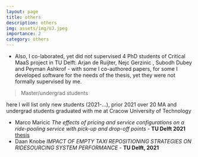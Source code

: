 ```yaml
---
layout: page
title: others
description: others
img: assets/img/UJ.jpeg
importance: 2
category: others
---
```



* Also, I co-laborated, yet did not supervised 4 PhD students of Critical MaaS project in TU Delft: Arjan de Ruijter, Nejc Gerzinic , Subodh Dubey and Peyman Ashkrof - with some I co-authored papers, for some I developed software for the needs of the thesis, yet they were not formally supervised by me. 

> Master/undergrad students

here I will list only new students (2021-...), prior 2021 over 20 MA and undergrad students graduated with me at Cracow University of Technology

* Marco Maricic _The effects of pricing and service configurations on a ride-pooling service with pick-up and drop-off points_ - **TU Delft 2021** [thesis](https://repository.tudelft.nl/islandora/object/uuid%3A3e9426a7-a3ec-4943-af7c-55a26592beaa)
* Daan Knobe _IMPACT OF EMPTY TAXI REPOSITIONING STRATEGIES ON RIDESOURCING SYSTEM PERFORMANCE_ - **TU Delft, 2021**
